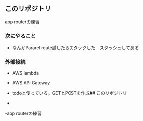 ## このリポジトリ
app routerの練習

### 次にやること
- なんかPararel route試したらスタックした　スタッシュしてある

### 外部接続
- AWS lambda
- AWS API Gateway

- todoと使っている。GETとPOSTを作成## このリポジトリ
-
-app routerの練習


